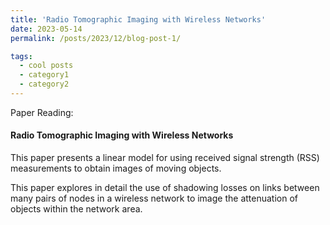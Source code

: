 ```yaml
---
title: 'Radio Tomographic Imaging with Wireless Networks'
date: 2023-05-14
permalink: /posts/2023/12/blog-post-1/

tags:
  - cool posts
  - category1
  - category2
---
```


Paper Reading:


#### Radio Tomographic Imaging with Wireless Networks
This paper presents a linear model for using received signal strength (RSS) measurements to obtain images of moving objects.

This paper explores in detail the use of shadowing losses on links between many pairs of nodes in a wireless network to image the attenuation of objects within the network area.

